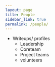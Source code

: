 ```yaml
---
layout: page
title: People
sidebar_link: true
permalink: /people/
---
```


- Writeups/ profiles
	- Leadership
	- Coreteam
	- Project teams
	- volunteers